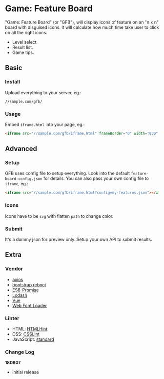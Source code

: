 # Game: Feature Board

"Game: Feature Board" (or "GFB"),
will display icons of feature on an "n x n" board with disguised icons.
It will calculate how much time take user to click on all the right icons.

* Level select.
* Result list.
* Game tips.

## Basic

### Install

Upload everything to your server, eg.:

```text
//sample.com/gfb/
```

### Usage

Embed `iframe.html` into your page, eg.:

```html
<iframe src="//sample.com/gfb/iframe.html" frameBorder="0" width="830" height="640"></iframe>
```

## Advanced

### Setup

GFB uses config file to setup everything.
Look into the default `feature-board-config.json` for details.
You can also pass your own config file to `iframe`, eg.:

```html
<iframe src="//sample.com/gfb/iframe.html?config=my-features.json"></iframe>
```

### Icons

Icons have to be `svg` with flatten `path` to change color.

### Submit

It's a dummy json for preview only.
Setup your own API to submit results.

## Extra

### Vendor

* [axios](https://github.com/axios/axios)
* [bootstrap reboot](https://github.com/twbs/bootstrap)
* [ES6-Promise](https://github.com/stefanpenner/es6-promise)
* [Lodash](https://github.com/lodash/lodash)
* [Vue](https://github.com/vuejs/vue)
* [Web Font Loader](https://github.com/typekit/webfontloader)

### Linter

* HTML: [HTMLHint](https://github.com/yaniswang/HTMLHint)
* CSS: [CSSLint](https://github.com/CSSLint/csslint)
* JavaScript: [standard](https://github.com/standard/standard)

### Change Log

__180807__

* initial release